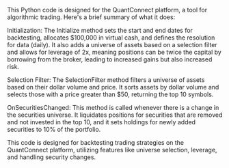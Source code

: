 This Python code is designed for the QuantConnect platform, a tool for algorithmic trading. Here's a brief summary of what it does:

Initialization: The Initialize method sets the start and end dates for backtesting, allocates $100,000 in virtual cash, and defines the resolution for data (daily). It also adds a universe of assets based on a selection filter and allows for leverage of 2x, meaning positions can be twice the capital by borrowing from the broker, leading to increased gains but also increased risk.

Selection Filter: The SelectionFilter method filters a universe of assets based on their dollar volume and price. It sorts assets by dollar volume and selects those with a price greater than $50, returning the top 10 symbols.

OnSecuritiesChanged: This method is called whenever there is a change in the securities universe. It liquidates positions for securities that are removed and not invested in the top 10, and it sets holdings for newly added securities to 10% of the portfolio.

This code is designed for backtesting trading strategies on the QuantConnect platform, utilizing features like universe selection, leverage, and handling security changes.
